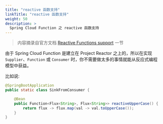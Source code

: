 ```yaml
---
title: "reactive 函数支持"
linkTitle: "reactive 函数支持"
weight: 50
description: >
  Spring Cloud Function 之 reactive 函数支持
---
```


> 内容摘录自官方文档 [Reactive Functions support](https://docs.spring.io/spring-cloud-stream/docs/current/reference/html/spring-cloud-stream.html#_reactive_functions_support) 一节

由于 Spring Cloud Function 是建立在 Project Reactor 之上的，所以在实现 `Supplier`、`Function` 或 `Consumer` 时，你不需要做太多的事情就能从反应式编程模型中获益。

比如说:

```java
@SpringBootApplication
public static class SinkFromConsumer {

	@Bean
	public Function<Flux<String>, Flux<String>> reactiveUpperCase() {
		return flux -> flux.map(val -> val.toUpperCase());
	}
}
```


